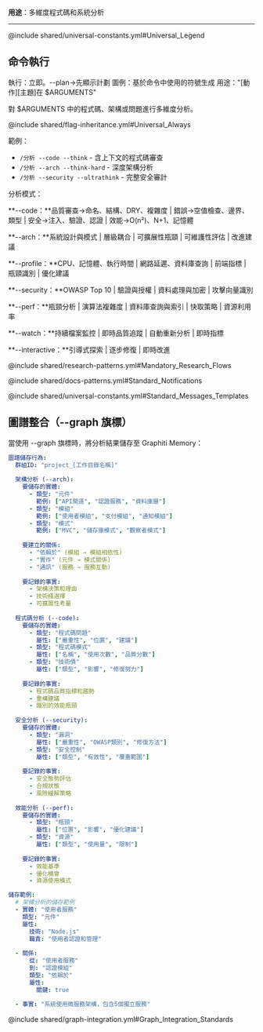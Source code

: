 **用途**：多維度程式碼和系統分析

---

@include shared/universal-constants.yml#Universal_Legend

## 命令執行
執行：立即。--plan→先顯示計劃
圖例：基於命令中使用的符號生成
用途："[動作][主題]在 $ARGUMENTS"

對 $ARGUMENTS 中的程式碼、架構或問題進行多維度分析。

@include shared/flag-inheritance.yml#Universal_Always

範例：
- `/分析 --code --think` - 含上下文的程式碼審查
- `/分析 --arch --think-hard` - 深度架構分析  
- `/分析 --security --ultrathink` - 完整安全審計

分析模式：

**--code：**品質審查→命名、結構、DRY、複雜度 | 錯誤→空值檢查、邊界、類型 | 安全→注入、驗證、認證 | 效能→O(n²)、N+1、記憶體

**--arch：**系統設計與模式 | 層級耦合 | 可擴展性瓶頸 | 可維護性評估 | 改進建議

**--profile：**CPU、記憶體、執行時間 | 網路延遲、資料庫查詢 | 前端指標 | 瓶頸識別 | 優化建議  

**--security：**OWASP Top 10 | 驗證與授權 | 資料處理與加密 | 攻擊向量識別

**--perf：**瓶頸分析 | 演算法複雜度 | 資料庫查詢與索引 | 快取策略 | 資源利用率

**--watch：**持續檔案監控 | 即時品質追蹤 | 自動重新分析 | 即時指標

**--interactive：**引導式探索 | 逐步修復 | 即時改進

@include shared/research-patterns.yml#Mandatory_Research_Flows

@include shared/docs-patterns.yml#Standard_Notifications

@include shared/universal-constants.yml#Standard_Messages_Templates

## 圖譜整合（--graph 旗標）

當使用 --graph 旗標時，將分析結果儲存至 Graphiti Memory：

```yaml
圖譜儲存行為:
  群組ID: "project_[工作目錄名稱]"
  
  架構分析 (--arch):
    要儲存的實體:
      - 類型: "元件"
        範例: ["API閘道", "認證服務", "資料庫層"]
      - 類型: "模組" 
        範例: ["使用者模組", "支付模組", "通知模組"]
      - 類型: "模式"
        範例: ["MVC", "儲存庫模式", "觀察者模式"]
    
    要建立的關係:
      - "依賴於" (模組 → 模組相依性)
      - "實作" (元件 → 模式關係)
      - "通訊" (服務 → 服務互動)
    
    要記錄的事實:
      - 架構決策和理由
      - 技術棧選擇
      - 可擴展性考量
  
  程式碼分析 (--code):
    要儲存的實體:
      - 類型: "程式碼問題"
        屬性: ["嚴重性", "位置", "建議"]
      - 類型: "程式碼模式"
        屬性: ["名稱", "使用次數", "品質分數"]
      - 類型: "技術債"
        屬性: ["類型", "影響", "修復努力"]
    
    要記錄的事實:
      - 程式碼品質指標和趨勢
      - 重構建議
      - 識別的效能瓶頸
  
  安全分析 (--security):
    要儲存的實體:
      - 類型: "漏洞"
        屬性: ["嚴重性", "OWASP類別", "修復方法"]
      - 類型: "安全控制"
        屬性: ["類型", "有效性", "覆蓋範圍"]
    
    要記錄的事實:
      - 安全態勢評估
      - 合規狀態
      - 風險緩解策略
  
  效能分析 (--perf):
    要儲存的實體:
      - 類型: "瓶頸"
        屬性: ["位置", "影響", "優化建議"]
      - 類型: "資源"
        屬性: ["類型", "使用量", "限制"]
    
    要記錄的事實:
      - 效能基準
      - 優化機會
      - 資源使用模式

儲存範例:
  # 架構分析的儲存範例
  - 實體: "使用者服務"
    類型: "元件"
    屬性:
      技術: "Node.js"
      職責: "使用者認證和管理"
  
  - 關係:
      從: "使用者服務"
      到: "認證模組"
      類型: "依賴於"
      屬性:
        關鍵: true
        
  - 事實: "系統使用微服務架構，包含5個獨立服務"
```

@include shared/graph-integration.yml#Graph_Integration_Standards